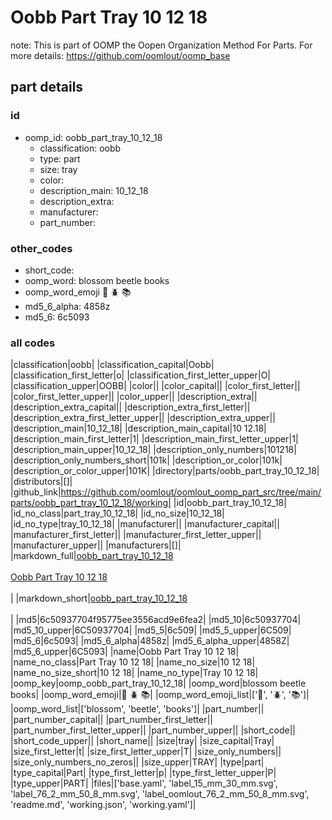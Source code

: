 # Oobb Part Tray 10 12 18  

note: This is part of OOMP the Oopen Organization Method For Parts. For more details: https://github.com/oomlout/oomp_base

##  part details





### id
* oomp_id: oobb_part_tray_10_12_18
  * classification: oobb
  * type: part
  * size: tray
  * color: 
  * description_main: 10_12_18
  * description_extra: 
  * manufacturer: 
  * part_number: 

### other_codes
* short_code: 
* oomp_word: blossom beetle books
* oomp_word_emoji :blossom: :beetle: :books:
* md5_6_alpha: 4858z
* md5_6: 6c5093

### all codes 
|classification|oobb|
|classification_capital|Oobb|
|classification_first_letter|o|
|classification_first_letter_upper|O|
|classification_upper|OOBB|
|color||
|color_capital||
|color_first_letter||
|color_first_letter_upper||
|color_upper||
|description_extra||
|description_extra_capital||
|description_extra_first_letter||
|description_extra_first_letter_upper||
|description_extra_upper||
|description_main|10_12_18|
|description_main_capital|10 12.18|
|description_main_first_letter|1|
|description_main_first_letter_upper|1|
|description_main_upper|10_12_18|
|description_only_numbers|101218|
|description_only_numbers_short|101k|
|description_or_color|101k|
|description_or_color_upper|101K|
|directory|parts/oobb_part_tray_10_12_18|
|distributors|[]|
|github_link|https://github.com/oomlout/oomlout_oomp_part_src/tree/main/parts/oobb_part_tray_10_12_18/working|
|id|oobb_part_tray_10_12_18|
|id_no_class|part_tray_10_12_18|
|id_no_size|10_12_18|
|id_no_type|tray_10_12_18|
|manufacturer||
|manufacturer_capital||
|manufacturer_first_letter||
|manufacturer_first_letter_upper||
|manufacturer_upper||
|manufacturers|[]|
|markdown_full|[oobb_part_tray_10_12_18](https://github.com/oomlout/oomlout_oomp_part_src/tree/main/parts/oobb_part_tray_10_12_18/working)<br>[](https://github.com/oomlout/oomlout_oomp_part_src/tree/main/parts/oobb_part_tray_10_12_18/working)<br>[Oobb Part Tray 10 12 18](https://github.com/oomlout/oomlout_oomp_part_src/tree/main/parts/oobb_part_tray_10_12_18/working)<br><br>|
|markdown_short|[oobb_part_tray_10_12_18](https://github.com/oomlout/oomlout_oomp_part_src/tree/main/parts/oobb_part_tray_10_12_18/working)<br><br>|
|md5|6c50937704f95775ee3556acd9e6fea2|
|md5_10|6c50937704|
|md5_10_upper|6C50937704|
|md5_5|6c509|
|md5_5_upper|6C509|
|md5_6|6c5093|
|md5_6_alpha|4858z|
|md5_6_alpha_upper|4858Z|
|md5_6_upper|6C5093|
|name|Oobb Part Tray 10 12 18|
|name_no_class|Part Tray 10 12 18|
|name_no_size|10 12 18|
|name_no_size_short|10 12 18|
|name_no_type|Tray 10 12 18|
|oomp_key|oomp_oobb_part_tray_10_12_18|
|oomp_word|blossom beetle books|
|oomp_word_emoji|:blossom: :beetle: :books:|
|oomp_word_emoji_list|[':blossom:', ':beetle:', ':books:']|
|oomp_word_list|['blossom', 'beetle', 'books']|
|part_number||
|part_number_capital||
|part_number_first_letter||
|part_number_first_letter_upper||
|part_number_upper||
|short_code||
|short_code_upper||
|short_name||
|size|tray|
|size_capital|Tray|
|size_first_letter|t|
|size_first_letter_upper|T|
|size_only_numbers||
|size_only_numbers_no_zeros||
|size_upper|TRAY|
|type|part|
|type_capital|Part|
|type_first_letter|p|
|type_first_letter_upper|P|
|type_upper|PART|
|files|['base.yaml', 'label_15_mm_30_mm.svg', 'label_76_2_mm_50_8_mm.svg', 'label_oomlout_76_2_mm_50_8_mm.svg', 'readme.md', 'working.json', 'working.yaml']|
